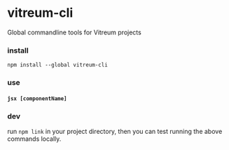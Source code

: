 # vitreum-cli
Global commandline tools for Vitreum projects


### install

```
npm install --global vitreum-cli
```

### use

#### `jsx [componentName]`



### dev
run `npm link` in your project directory, then you can test running the above commands locally.

